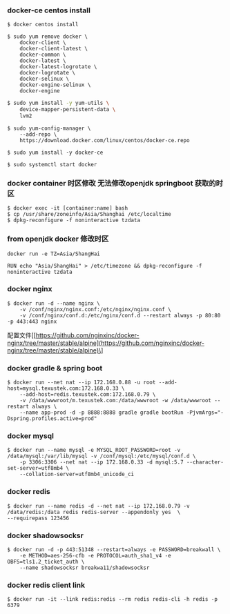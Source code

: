 ### docker-ce centos install

```
$ docker centos install
```

```
$ sudo yum remove docker \
    docker-client \
    docker-client-latest \
    docker-common \
    docker-latest \
    docker-latest-logrotate \
    docker-logrotate \
    docker-selinux \
    docker-engine-selinux \
    docker-engine
```

```bash
$ sudo yum install -y yum-utils \
    device-mapper-persistent-data \
    lvm2
```

```
$ sudo yum-config-manager \
    --add-repo \
    https://download.docker.com/linux/centos/docker-ce.repo
```

```
$ sudo yum install -y docker-ce
```

```
$ sudo systemctl start docker
```

### docker container 时区修改 无法修改openjdk springboot 获取的时区

```
$ docker exec -it [container:name] bash
$ cp /usr/share/zoneinfo/Asia/Shanghai /etc/localtime
$ dpkg-reconfigure -f noninteractive tzdata
```

### from openjdk docker  修改时区

```
docker run -e TZ=Asia/ShangHai

RUN echo "Asia/ShangHai" > /etc/timezone && dpkg-reconfigure -f noninteractive tzdata
```

### docker nginx

```
$ docker run -d --name nginx \
    -v /conf/nginx/nginx.conf:/etc/nginx/nginx.conf \
    -v /conf/nginx/conf.d:/etc/nginx/conf.d --restart always -p 80:80 -p 443:443 nginx
```

配置文件\[[https://github.com/nginxinc/docker-nginx/tree/master/stable/alpine](https://github.com/nginxinc/docker-nginx/tree/master/stable/alpine)\]

### docker gradle & spring boot

```
$ docker run --net nat --ip 172.168.0.88 -u root --add-host=mysql.texustek.com:172.168.0.33 \
    --add-host=redis.texustek.com:172.168.0.79 \
    -v /data/wwwroot/m.texustek.com:/data/wwwroot -w /data/wwwroot --restart always \
    --name app-prod -d -p 8888:8888 gradle gradle bootRun -PjvmArgs="-Dspring.profiles.active=prod"
```

### docker mysql

```
$ docker run --name mysql -e MYSQL_ROOT_PASSWORD=root -v /data/mysql:/var/lib/mysql -v /conf/mysql:/etc/mysql/conf.d \
    -p 3306:3306 --net nat --ip 172.168.0.33 -d mysql:5.7 --character-set-server=utf8mb4 \
    --collation-server=utf8mb4_unicode_ci
```

### docker redis

```
$ docker run --name redis -d --net nat --ip 172.168.0.79 -v /data/redis:/data redis redis-server --appendonly yes  \
--requirepass 123456
```

### docker shadowsocksr

```
$ docker run -d -p 443:51348 --restart=always -e PASSWORD=breakwall \
    -e METHOD=aes-256-cfb -e PROTOCOL=auth_sha1_v4 -e OBFS=tls1.2_ticket_auth \
    --name shadowsocksr breakwa11/shadowsocksr
```

### docker redis client link

```
$ docker run -it --link redis:redis --rm redis redis-cli -h redis -p 6379
```



